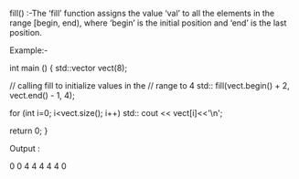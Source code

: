 fill()
 :-The ‘fill’ function assigns the value ‘val’ to all the elements in the range [begin, end), where ‘begin’ is the initial position and ‘end’ is the last position.

Example:-

int main () 
{ 
  std::vector<int> vect(8); 
  
  // calling fill to initialize values in the 
  // range to 4 
 std:: fill(vect.begin() + 2, vect.end() - 1, 4); 
  
  for (int i=0; i<vect.size(); i++) 
   std:: cout << vect[i]<<'\n';
  
  return 0; 
}
 
Output :

0 0 4 4 4 4 4 0
